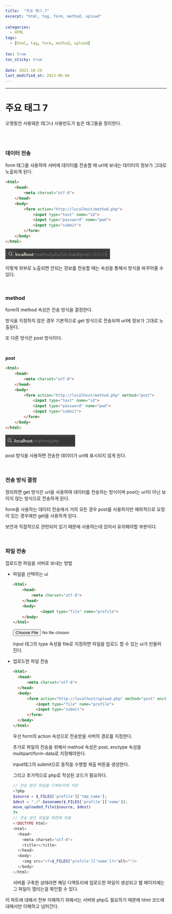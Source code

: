 ```yaml
---
title:  "주요 태그_7"
excerpt: "html, tag, form, method, upload"

categories:
  - HTML
tags:
  - [html, tag, form, method, upload]

toc: true
toc_sticky: true
 
date: 2021-10-29 
last_modified_at: 2023-06-04
---  
```


***

<h1>주요 태그 7</h1>
오랫동안 사용돼온 태그나 사용빈도가 높은 태그들을 정리한다.

<br><br>

### 데이터 전송

form 태그를 사용하여 서버에 데이터를 전송할 때 url에 보내는 데이터의 정보가 그대로 노출되게 된다.  

```html
<html>
    <head>
        <meta charset="utf-8">
    </head>
    <body>
        <form action="http://localhost/method.php">
            <input type="text" name="id">
            <input type="password" name="pwd">
            <input type="submit">
        </form>
    </body>
</html>
```
<img src="/assets/images/posting/20211029/get_method.png" alt="get_method">

이렇게 외부로 노출되면 안되는 정보를 전송할 때는 속성을 통해서 방식을 바꾸어줄 수 있다.  

<br>

### method 

form의 method 속성은 전송 방식을 결정한다.  

방식을 지정하지 않은 경우 기본적으로 get 방식으로 전송되며 url에 정보가 그대로 노출된다.  

또 다른 방식은 post 방식이다.  

<br>

**post**

```html
<html>
    <head>
        <meta charset="utf-8">
    </head>
    <body>
        <form action="http://localhost/method.php" method="post">
            <input type="text" name="id">
            <input type="password" name="pwd">
            <input type="submit">
        </form>
    </body>
</html>
```

<img src="/assets/images/posting/20211029/post_method.png" alt="post_method">

post 방식을 사용하면 전송한 데이터가 url에 표시되지 않게 된다.  

<br>

### 전송 방식 결정  

정리하면 get 방식은 url을 사용하여 데이터를 전송하는 방식이며 post는 url이 아닌 보이지 않는 방식으로 전송하게 된다.  

form을 사용하는 데이터 전송에서 거의 모든 경우 post를 사용하지만 예외적으로 요청이 있는 경우에만 get을 사용하게 된다.   

보안과 직접적으로 관련되어 있기 때문에 사용하는데 있어서 유의해야할 부분이다.  

<br/>

### 파일 전송  

업로드한 파일을 서버로 보내는 방법  

* 파일을 선택하는 ui  

  ```html
  <html>
      <head>
          <meta charset="utf-8">
      </head>
      <body>
              <input type="file" name="profile">
      </body>
  </html>
  ```

  <input type="file" name="profile">

  input 태그의 type 속성을 file로 지정하면 파일을 업로드 할 수 있는 ui가 만들어 진다.  

* 업로드한 파일 전송

  ```html
  <html>
    <head>
        <meta charset="utf-8">
    </head>
    <body>
        <form action="http://localhost/upload.php" method="post" enctype="multipart/form-data">
            <input type="file" name="profile">
            <input type="submit">
        </form>
    </body>
  </html>
  ```

  우선 form의 action 속성으로 전송받을 서버의 경로를 지정한다.  

  추가로 파일의 전송을 위해서 method 속성은 post, enctype 속성을 multipart/form-data로 지정해야한다.    
  
  input태그의 submit으로 동작을 수행할 제출 버튼을 생성한다.  

  그리고 추가적으로 php로 작성된 코드가 필요하다.  

  ```php
  // 전송 받은 파일을 디렉토리에 저장
  <?php
  $source = $_FILES['profile']['tmp_name'];
  $dest = "./".basename($_FILES['profile']['name']);
  move_uploaded_file($source, $dest)
  ?>
  // 전송 받은 파일을 화면에 띄움
  <!DOCTYPE html>
  <html>
    <head>
      <meta charset="utf-8">
      <title></title>
    </head>
    <body>
      <img src="<?=$_FILES['profile']['name']?>"alt=""/>
    </body>
  </html>
  ```

  서버를 구축한 상태라면 해당 디렉토리에 업로드한 파일이 생성되고 웹 페이지에는 그 파일이 열리는걸 확인할 수 있다.  


이 파트에 대해서 전부 이해하기 위해서는 서버와 php도 필요하기 때문에 html 코드에 대해서만 이해하고 넘어간다.  
